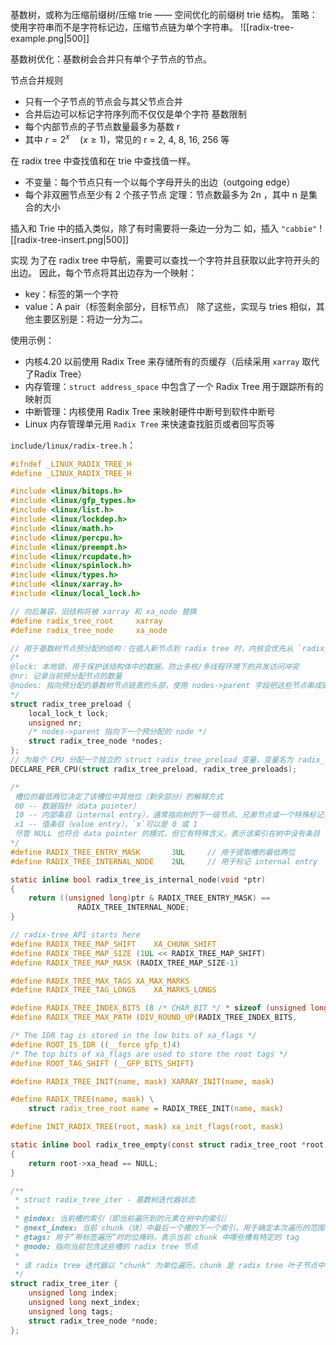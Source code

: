 基数树，或称为压缩前缀树/压缩 trie ——  空间优化的前缀树 trie 结构。
策略：使用字符串而不是字符标记边，压缩节点链为单个字符串。
![[radix-tree-example.png|500]]

基数树优化：基数树会合并只有单个子节点的节点。

节点合并规则
- 只有一个子节点的节点会与其父节点合并
- 合并后边可以标记字符序列而不仅仅是单个字符
基数限制
- 每个内部节点的子节点数量最多为基数 r 
- 其中 $r = 2^x \quad (x \ge 1)$，常见的 r = 2, 4, 8, 16, 256 等


在 radix tree 中查找值和在 trie 中查找值一样。
- 不变量：每个节点只有一个以每个字母开头的出边（outgoing edge）
- 每个非双圈节点至少有 2 个孩子节点
定理：节点数最多为 2n ，其中 n 是集合的大小

插入和 Trie 中的插入类似，除了有时需要将一条边一分为二
如，插入 `"cabbie"`
![[radix-tree-insert.png|500]]

实现
为了在 radix tree 中导航，需要可以查找一个字符并且获取以此字符开头的出边。
因此，每个节点将其出边存为一个映射：
- key：标签的第一个字符
- value：A pair（标签剩余部分，目标节点）
除了这些，实现与 tries 相似，其他主要区别是：将边一分为二。

使用示例：
- 内核4.20 以前使用 Radix Tree 来存储所有的页缓存（后续采用 `xarray` 取代了Radix Tree）
- 内存管理：`struct address_space` 中包含了一个 Radix Tree 用于跟踪所有的映射页
- 中断管理：内核使用 Radix Tree 来映射硬件中断号到软件中断号
- Linux 内存管理单元用 `Radix Tree` 来快速查找脏页或者回写页等

`include/linux/radix-tree.h`：
```c
#ifndef _LINUX_RADIX_TREE_H
#define _LINUX_RADIX_TREE_H

#include <linux/bitops.h>
#include <linux/gfp_types.h>
#include <linux/list.h>
#include <linux/lockdep.h>
#include <linux/math.h>
#include <linux/percpu.h>
#include <linux/preempt.h>
#include <linux/rcupdate.h>
#include <linux/spinlock.h>
#include <linux/types.h>
#include <linux/xarray.h>
#include <linux/local_lock.h>

// 向后兼容，旧结构将被 xarray 和 xa_node 替换
#define radix_tree_root     xarray
#define radix_tree_node     xa_node

// 用于基数树节点预分配的结构：在插入新节点到 radix tree 时，内核会优先从 `radix_tree_preload` 结构体中获取已预分配好的节点，避免频繁的动态内存分配，提高效率，尤其适合在不能睡眠的上下文（如中断）中使用。
/*
@lock: 本地锁，用于保护该结构体中的数据，防止多核/多线程环境下的并发访问冲突
@nr: 记录当前预分配节点的数量
@nodes: 指向预分配的基数树节点链表的头部，使用 nodes->parent 字段把这些节点串成链表
*/
struct radix_tree_preload {
	local_lock_t lock;
	unsigned nr;
	/* nodes->parent 指向下一个预分配的 node */
	struct radix_tree_node *nodes;
};
// 为每个 CPU 分配一个独立的 struct radix_tree_preload 变量，变量名为 radix_tree_preloads
DECLARE_PER_CPU(struct radix_tree_preload, radix_tree_preloads);

/*
 槽位的最低两位决定了该槽位中其他位（剩余部分）的解释方式
 00 -- 数据指针（data pointer）
 10 -- 内部条目（internal entry），通常指向树的下一级节点、兄弟节点或一个特殊标记，表示该条目已被移动
 x1 -- 值条目（value entry），`x`可以是 0 或 1
 尽管 NULL 也符合 data pointer 的模式，但它有特殊含义，表示该索引在树中没有条目（无论在哪一层），因此存储 NULL 等价于删除。
*/
#define RADIX_TREE_ENTRY_MASK       3UL     // 用于提取槽的最低两位
#define RADIX_TREE_INTERNAL_NODE    2UL     // 用于标记 internal entry

static inline bool radix_tree_is_internal_node(void *ptr)
{
	return ((unsigned long)ptr & RADIX_TREE_ENTRY_MASK) == 
	           RADIX_TREE_INTERNAL_NODE;
}

// radix-tree API starts here
#define RADIX_TREE_MAP_SHIFT    XA_CHUNK_SHIFT
#define RADIX_TREE_MAP_SIZE (1UL << RADIX_TREE_MAP_SHIFT)
#define RADIX_TREE_MAP_MASK (RADIX_TREE_MAP_SIZE-1)

#define RADIX_TREE_MAX_TAGS XA_MAX_MARKS
#define RADIX_TREE_TAG_LONGS    XA_MARKS_LONGS

#define RADIX_TREE_INDEX_BITS (8 /* CHAR_BIT */ * sizeof (unsigned long))
#define RADIX_TREE_MAX_PATH (DIV_ROUND_UP(RADIX_TREE_INDEX_BITS,                            RADIX_TREE_MAP_SHIFT))

/* The IDR tag is stored in the low bits of xa_flags */
#define ROOT_IS_IDR ((__force gfp_t)4)
/* The top bits of xa_flags are used to store the root tags */
#define ROOT_TAG_SHIFT (__GFP_BITS_SHIFT)

#define RADIX_TREE_INIT(name, mask) XARRAY_INIT(name, mask)

#define RADIX_TREE(name, mask) \
    struct radix_tree_root name = RADIX_TREE_INIT(name, mask)

#define INIT_RADIX_TREE(root, mask) xa_init_flags(root, mask)

static inline bool radix_tree_empty(const struct radix_tree_root *root)
{
	return root->xa_head == NULL;
}

/**
 * struct radix_tree_iter - 基数树迭代器状态
 *
 * @index: 当前槽的索引（即当前遍历到的元素在树中的索引）
 * @next_index: 当前 chunk（块）中最后一个槽的下一个索引。用于确定本次遍历的范围
 * @tags: 用于“带标签遍历”时的位掩码，表示当前 chunk 中哪些槽有特定的 tag 
 * @node: 指向当前包含这些槽的 radix tree 节点
 * 
 * 该 radix tree 迭代器以 "chunk" 为单位遍历。chunk 是 radix tree 叶子节点中一段连续槽位。通过 index 和 next_index 可以知道当前 chunk 的范围。如果是带标签的遍历，tags 字段会保存当前 chunk 的标签位图。
 */
struct radix_tree_iter {
	unsigned long index;
	unsigned long next_index;
	unsigned long tags;
	struct radix_tree_node *node;
};


```